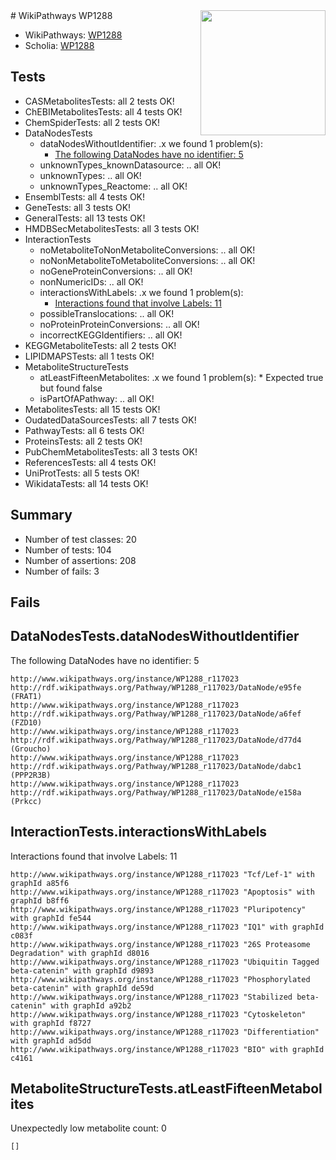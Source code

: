 <img style="float: right; width: 200px" src="https://upload.wikimedia.org/wikipedia/commons/thumb/8/83/Wplogo_with_text_500.png/640px-Wplogo_with_text_500.png" />
# WikiPathways WP1288

* WikiPathways: [WP1288](https://new.wikipathways.org/pathways/WP1288)
* Scholia: [WP1288](https://scholia.toolforge.org/wikipathways/WP1288)
## Tests
* CASMetabolitesTests: all 2 tests OK!
* ChEBIMetabolitesTests: all 4 tests OK!
* ChemSpiderTests: all 2 tests OK!
* DataNodesTests
    * dataNodesWithoutIdentifier: .x we found 1 problem(s):
        * [The following DataNodes have no identifier: 5](#d2d32fa4)
    * unknownTypes_knownDatasource: .. all OK!
    * unknownTypes: .. all OK!
    * unknownTypes_Reactome: .. all OK!
* EnsemblTests: all 4 tests OK!
* GeneTests: all 3 tests OK!
* GeneralTests: all 13 tests OK!
* HMDBSecMetabolitesTests: all 3 tests OK!
* InteractionTests
    * noMetaboliteToNonMetaboliteConversions: .. all OK!
    * noNonMetaboliteToMetaboliteConversions: .. all OK!
    * noGeneProteinConversions: .. all OK!
    * nonNumericIDs: .. all OK!
    * interactionsWithLabels: .x we found 1 problem(s):
        * [Interactions found that involve Labels: 11](#fe97a8b9)
    * possibleTranslocations: .. all OK!
    * noProteinProteinConversions: .. all OK!
    * incorrectKEGGIdentifiers: .. all OK!
* KEGGMetaboliteTests: all 2 tests OK!
* LIPIDMAPSTests: all 1 tests OK!
* MetaboliteStructureTests
    * atLeastFifteenMetabolites: .x we found 1 problem(s):
            * Expected true but found false
    * isPartOfAPathway: .. all OK!
* MetabolitesTests: all 15 tests OK!
* OudatedDataSourcesTests: all 7 tests OK!
* PathwayTests: all 6 tests OK!
* ProteinsTests: all 2 tests OK!
* PubChemMetabolitesTests: all 3 tests OK!
* ReferencesTests: all 4 tests OK!
* UniProtTests: all 5 tests OK!
* WikidataTests: all 14 tests OK!


## Summary

* Number of test classes: 20
* Number of tests: 104
* Number of assertions: 208
* Number of fails: 3

## Fails

<a name="d2d32fa4" />

## DataNodesTests.dataNodesWithoutIdentifier

The following DataNodes have no identifier: 5
```
http://www.wikipathways.org/instance/WP1288_r117023 http://rdf.wikipathways.org/Pathway/WP1288_r117023/DataNode/e95fe (FRAT1)
http://www.wikipathways.org/instance/WP1288_r117023 http://rdf.wikipathways.org/Pathway/WP1288_r117023/DataNode/a6fef (FZD10)
http://www.wikipathways.org/instance/WP1288_r117023 http://rdf.wikipathways.org/Pathway/WP1288_r117023/DataNode/d77d4 (Groucho)
http://www.wikipathways.org/instance/WP1288_r117023 http://rdf.wikipathways.org/Pathway/WP1288_r117023/DataNode/dabc1 (PPP2R3B)
http://www.wikipathways.org/instance/WP1288_r117023 http://rdf.wikipathways.org/Pathway/WP1288_r117023/DataNode/e158a (Prkcc)
```

<a name="fe97a8b9" />

## InteractionTests.interactionsWithLabels

Interactions found that involve Labels: 11
```
http://www.wikipathways.org/instance/WP1288_r117023 "Tcf/Lef-1" with graphId a85f6
http://www.wikipathways.org/instance/WP1288_r117023 "Apoptosis" with graphId b8ff6
http://www.wikipathways.org/instance/WP1288_r117023 "Pluripotency" with graphId fe544
http://www.wikipathways.org/instance/WP1288_r117023 "IQ1" with graphId c083f
http://www.wikipathways.org/instance/WP1288_r117023 "26S Proteasome Degradation" with graphId d8016
http://www.wikipathways.org/instance/WP1288_r117023 "Ubiquitin Tagged
beta-catenin" with graphId d9893
http://www.wikipathways.org/instance/WP1288_r117023 "Phosphorylated beta-catenin" with graphId de59d
http://www.wikipathways.org/instance/WP1288_r117023 "Stabilized beta-catenin" with graphId a92b2
http://www.wikipathways.org/instance/WP1288_r117023 "Cytoskeleton" with graphId f8727
http://www.wikipathways.org/instance/WP1288_r117023 "Differentiation" with graphId ad5dd
http://www.wikipathways.org/instance/WP1288_r117023 "BIO" with graphId c4161
```

<a name="6d4290df" />

## MetaboliteStructureTests.atLeastFifteenMetabolites

Unexpectedly low metabolite count: 0

```
[]
```

